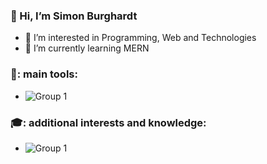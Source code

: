 
###   👋   Hi, I’m Simon Burghardt

- 👀 I’m interested in Programming, Web and Technologies
- 🌱 I’m currently learning MERN 

###  🔨:  main tools:
-  ![Group 1](https://user-images.githubusercontent.com/76205135/117673028-b0945580-b1aa-11eb-9bde-e7e0eaf22937.png)

###  🎓:  additional interests and knowledge:
-  ![Group 1](https://user-images.githubusercontent.com/76205135/117673028-b0945580-b1aa-11eb-9bde-e7e0eaf22937.png)


<!---
Semburg/Semburg is a ✨ special ✨ repository because its `README.md` (this file) appears on your GitHub profile.
You can click the Preview link to take a look at your changes.
--->
